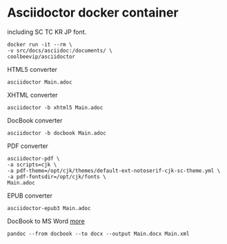 # Asciidoctor docker container 

including SC TC KR JP font.

```shell
docker run -it --rm \
-v src/docs/asciidoc:/documents/ \
coolbeevip/asciidoctor
```

HTML5 converter

```shell
asciidoctor Main.adoc
```

XHTML converter

```shell
asciidoctor -b xhtml5 Main.adoc
```

DocBook converter

```shell
asciidoctor -b docbook Main.adoc
```

PDF converter

```shell
asciidoctor-pdf \
-a scripts=cjk \
-a pdf-theme=/opt/cjk/themes/default-ext-notoserif-cjk-sc-theme.yml \
-a pdf-fontsdir=/opt/cjk/fonts \
Main.adoc
```

EPUB converter

```shell
asciidoctor-epub3 Main.adoc
```

DocBook to MS Word [more](https://rmoff.net/2020/04/16/converting-from-asciidoc-to-google-docs-and-ms-word/)

```shell
pandoc --from docbook --to docx --output Main.docx Main.xml
```